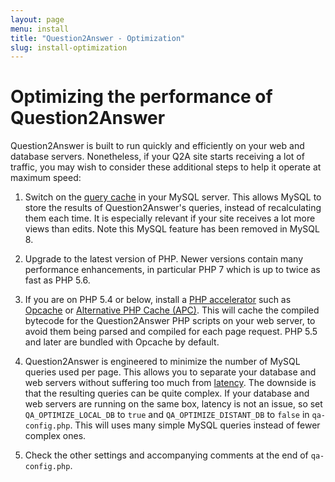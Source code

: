 ```yaml
---
layout: page
menu: install
title: "Question2Answer - Optimization"
slug: install-optimization
---
```


# Optimizing the performance of Question2Answer

Question2Answer is built to run quickly and efficiently on your web and database servers. Nonetheless, if your Q2A site starts receiving a lot of traffic, you may wish to consider these additional steps to help it operate at maximum speed:

1. Switch on the [query cache](http://dev.mysql.com/doc/refman/5.7/en/query-cache.html) in your MySQL server. This allows MySQL to store the results of Question2Answer's queries, instead of recalculating them each time. It is especially relevant if your site receives a lot more views than edits. Note this MySQL feature has been removed in MySQL 8.

2. Upgrade to the latest version of PHP. Newer versions contain many performance enhancements, in particular PHP 7 which is up to twice as fast as PHP 5.6.

3. If you are on PHP 5.4 or below, install a [PHP accelerator](http://en.wikipedia.org/wiki/PHP_accelerator) such as [Opcache](https://pecl.php.net/package/ZendOpcache) or [Alternative PHP Cache (APC)](http://pecl.php.net/package/APC). This will cache the compiled bytecode for the Question2Answer PHP scripts on your web server, to avoid them being parsed and compiled for each page request. PHP 5.5 and later are bundled with Opcache by default.

4. Question2Answer is engineered to minimize the number of MySQL queries used per page. This allows you to separate your database and web servers without suffering too much from [latency](http://en.wikipedia.org/wiki/Latency_(engineering)). The downside is that the resulting queries can be quite complex. If your database and web servers are running on the same box, latency is not an issue, so set `QA_OPTIMIZE_LOCAL_DB` to `true` and `QA_OPTIMIZE_DISTANT_DB` to `false` in `qa-config.php`. This will uses many simple MySQL queries instead of fewer complex ones.

5. Check the other settings and accompanying comments at the end of `qa-config.php`.
